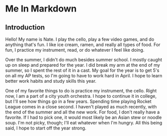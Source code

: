 # Me In Markdown
## Introduction
Hello! My name is Nate. I play the cello, play a few video games, and do  anything that's fun. I like ice cream, ramen, and really all types of food. For fun, I practice my instrument, read, or do whatever I feel like doing.

Over the summer, I didn't do much besides summer school. I mostly caught up on sleep and prepared for the year. I did break my arm at the end of my summer, so I spent the rest of it in a cast. My goal for the year is to get 5's on all my AP tests, so I'm going to have to work hard in April. I hope to learn better work habits and study skills this year.

One of my favorite things to do is practice my instrument, the cello. Right now, I am a part of a city youth orchestra. I hope to continue it in college, but I'll see how things go in a few years. Spending time playing Rocket League comes in a close second. I haven't played as much recently, with the end of the summer and all the new work. For food, I don't really have a favorite. If I had to pick one, it would most likely be an Asian stew or noodle soup. I'm not picky, though; I'll eat whatever when I'm hungry. All this being said, I hope to start off the year strong.